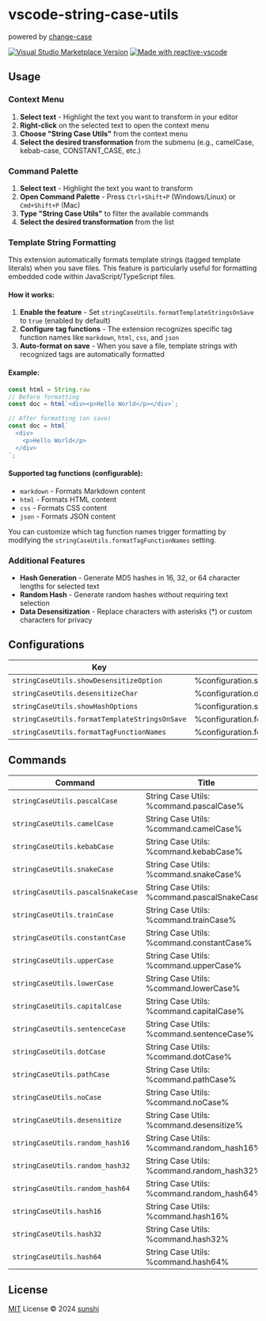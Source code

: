 # vscode-string-case-utils

powered by [change-case](https://github.com/blakeembrey/change-case)

<a href="https://marketplace.visualstudio.com/items?itemName=sunshj.vscode-string-case-utils" target="__blank"><img src="https://img.shields.io/visual-studio-marketplace/v/sunshj.vscode-string-case-utils.svg?color=eee&amp;label=VS%20Code%20Marketplace&logo=visual-studio-code" alt="Visual Studio Marketplace Version" /></a>
<a href="https://kermanx.github.io/reactive-vscode/" target="__blank"><img src="https://img.shields.io/badge/made_with-reactive--vscode-%23007ACC?style=flat&labelColor=%23229863"  alt="Made with reactive-vscode" /></a>


## Usage

### Context Menu

1. **Select text** - Highlight the text you want to transform in your editor
2. **Right-click** on the selected text to open the context menu
3. **Choose "String Case Utils"** from the context menu
4. **Select the desired transformation** from the submenu (e.g., camelCase, kebab-case, CONSTANT_CASE, etc.)

### Command Palette

1. **Select text** - Highlight the text you want to transform
2. **Open Command Palette** - Press `Ctrl+Shift+P` (Windows/Linux) or `Cmd+Shift+P` (Mac)
3. **Type "String Case Utils"** to filter the available commands
4. **Select the desired transformation** from the list

### Template String Formatting

This extension automatically formats template strings (tagged template literals) when you save files. This feature is particularly useful for formatting embedded code within JavaScript/TypeScript files.

#### How it works:

1. **Enable the feature** - Set `stringCaseUtils.formatTemplateStringsOnSave` to `true` (enabled by default)
2. **Configure tag functions** - The extension recognizes specific tag function names like `markdown`, `html`, `css`, and `json`
3. **Auto-format on save** - When you save a file, template strings with recognized tags are automatically formatted

#### Example:

```typescript
const html = String.raw
// Before formatting
const doc = html`<div><p>Hello World</p></div>`;

// After formatting (on save)
const doc = html`
  <div>
    <p>Hello World</p>
  </div>
`;
```

#### Supported tag functions (configurable):

- `markdown` - Formats Markdown content
- `html` - Formats HTML content  
- `css` - Formats CSS content
- `json` - Formats JSON content

You can customize which tag function names trigger formatting by modifying the `stringCaseUtils.formatTagFunctionNames` setting.

### Additional Features

- **Hash Generation** - Generate MD5 hashes in 16, 32, or 64 character lengths for selected text
- **Random Hash** - Generate random hashes without requiring text selection
- **Data Desensitization** - Replace characters with asterisks (*) or custom characters for privacy


## Configurations

<!-- configs -->

| Key                                           | Description                                 | Type      | Default                            |
| --------------------------------------------- | ------------------------------------------- | --------- | ---------------------------------- |
| `stringCaseUtils.showDesensitizeOption`       | %configuration.showDesensitizeOption%       | `boolean` | `true`                             |
| `stringCaseUtils.desensitizeChar`             | %configuration.desensitizeChar%             | `string`  | `"*"`                              |
| `stringCaseUtils.showHashOptions`             | %configuration.showHashOptions%             | `boolean` | `true`                             |
| `stringCaseUtils.formatTemplateStringsOnSave` | %configuration.formatTemplateStringsOnSave% | `boolean` | `true`                             |
| `stringCaseUtils.formatTagFunctionNames`      | %configuration.formatTagFunctionNames%      | `array`   | `["markdown","html","css","json"]` |

<!-- configs -->

## Commands

<!-- commands -->

| Command                           | Title                                        |
| --------------------------------- | -------------------------------------------- |
| `stringCaseUtils.pascalCase`      | String Case Utils: %command.pascalCase%      |
| `stringCaseUtils.camelCase`       | String Case Utils: %command.camelCase%       |
| `stringCaseUtils.kebabCase`       | String Case Utils: %command.kebabCase%       |
| `stringCaseUtils.snakeCase`       | String Case Utils: %command.snakeCase%       |
| `stringCaseUtils.pascalSnakeCase` | String Case Utils: %command.pascalSnakeCase% |
| `stringCaseUtils.trainCase`       | String Case Utils: %command.trainCase%       |
| `stringCaseUtils.constantCase`    | String Case Utils: %command.constantCase%    |
| `stringCaseUtils.upperCase`       | String Case Utils: %command.upperCase%       |
| `stringCaseUtils.lowerCase`       | String Case Utils: %command.lowerCase%       |
| `stringCaseUtils.capitalCase`     | String Case Utils: %command.capitalCase%     |
| `stringCaseUtils.sentenceCase`    | String Case Utils: %command.sentenceCase%    |
| `stringCaseUtils.dotCase`         | String Case Utils: %command.dotCase%         |
| `stringCaseUtils.pathCase`        | String Case Utils: %command.pathCase%        |
| `stringCaseUtils.noCase`          | String Case Utils: %command.noCase%          |
| `stringCaseUtils.desensitize`     | String Case Utils: %command.desensitize%     |
| `stringCaseUtils.random_hash16`   | String Case Utils: %command.random_hash16%   |
| `stringCaseUtils.random_hash32`   | String Case Utils: %command.random_hash32%   |
| `stringCaseUtils.random_hash64`   | String Case Utils: %command.random_hash64%   |
| `stringCaseUtils.hash16`          | String Case Utils: %command.hash16%          |
| `stringCaseUtils.hash32`          | String Case Utils: %command.hash32%          |
| `stringCaseUtils.hash64`          | String Case Utils: %command.hash64%          |

<!-- commands -->

## License

[MIT](./LICENSE.md) License © 2024 [sunshj](https://github.com/sunshj)
